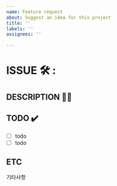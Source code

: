```yaml
---
name: Feature request
about: Suggest an idea for this project
title: ''
labels: ''
assignees: ''

---
```


# ISSUE 🛠️ : 

## DESCRIPTION ✍🏻


## TODO ✔️

- [ ] todo
- [ ] todo

## ETC

기타사항
